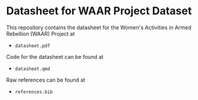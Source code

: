 # Datasheet for WAAR Project Dataset

This repository contains the datasheet for the Women's Activities in Armed Rebellion (WAAR) Project at

-   `datasheet.pdf`

Code for the datasheet can be found at

-   `datasheet.qmd`

Raw references can be found at

-   `references.bib`
